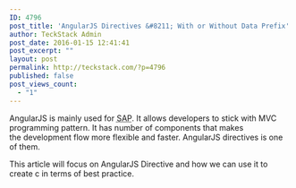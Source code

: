 ```yaml
---
ID: 4796
post_title: 'AngularJS Directives &#8211; With or Without Data Prefix'
author: TeckStack Admin
post_date: 2016-01-15 12:41:41
post_excerpt: ""
layout: post
permalink: http://teckstack.com/?p=4796
published: false
post_views_count:
  - "1"
---
```

AngularJS is mainly used for <abbr title="Single Page Application">SAP</abbr>. It allows developers to stick with MVC programming pattern. It has number of components that makes the development flow more flexible and faster. AngularJS directives is one of them.

This article will focus on AngularJS Directive and how we can use it to create c in terms of best practice.

&nbsp;